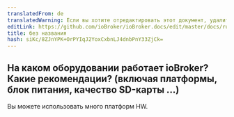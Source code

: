 ```yaml
---
translatedFrom: de
translatedWarning: Если вы хотите отредактировать этот документ, удалите поле «translationFrom», в противном случае этот документ будет снова автоматически переведен
editLink: https://github.com/ioBroker/ioBroker.docs/edit/master/docs/ru/faq/_010_general/020_hardware.md
title: без названия
hash: siKc/8ZJnYPK+OrPYIqJ2YoxCxbnLJ4dnbPnY33ZjCk=
---
```

## На каком оборудовании работает ioBroker? Какие рекомендации? (включая платформы, блок питания, качество SD-карты ...)
Вы можете использовать много платформ HW.